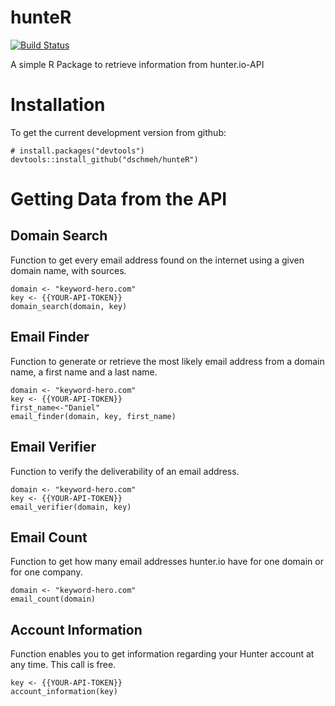 # hunteR

[![Build Status](https://travis-ci.org/dschmeh/hunteR.svg?branch=master)](https://travis-ci.org/dschmeh/hunteR)

A simple R Package to retrieve information from hunter.io-API
# Installation 

To get the current development version from github:

```
# install.packages("devtools")
devtools::install_github("dschmeh/hunteR")
```

# Getting Data from the API

## Domain Search
Function to get every email address found on the internet using a given domain name, with sources.
```
domain <- "keyword-hero.com"
key <- {{YOUR-API-TOKEN}}
domain_search(domain, key)
```

## Email Finder
Function to generate or retrieve the most likely email address from a domain name, a first name and a last name.
```
domain <- "keyword-hero.com"
key <- {{YOUR-API-TOKEN}}
first_name<-"Daniel"
email_finder(domain, key, first_name)
```

## Email Verifier
Function to verify the deliverability of an email address.
```
domain <- "keyword-hero.com"
key <- {{YOUR-API-TOKEN}}
email_verifier(domain, key)
```

## Email Count
 Function to get how many email addresses hunter.io have for one domain or for one company.
```
domain <- "keyword-hero.com"
email_count(domain)
```

## Account Information
Function enables you to get information regarding your Hunter account at any time. This call is free.
```
key <- {{YOUR-API-TOKEN}}
account_information(key)
```
